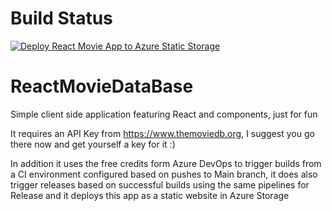 # Build Status
[![Deploy React Movie App to Azure Static Storage](https://github.com/kartonki/ReactMovieDataBase/actions/workflows/deploy.yml/badge.svg?branch=main)](https://github.com/kartonki/ReactMovieDataBase/actions/workflows/deploy.yml)

# ReactMovieDataBase
Simple client side application featuring React and components, just for fun 

It requires an API Key from https://www.themoviedb.org, I suggest you go there now and get yourself a key for it  :)

In addition it uses the free credits form Azure DevOps to trigger builds from a CI environment configured based on pushes to Main branch, it does also trigger releases based on successful builds using the same pipelines for Release and it deploys this app as a static website in Azure Storage




